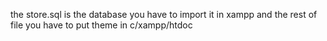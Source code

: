 the store.sql is the database you have to import it in xampp 
and the rest of file you have to put theme in c/xampp/htdoc  
